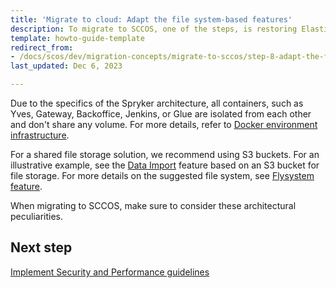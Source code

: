 ```yaml
---
title: 'Migrate to cloud: Adapt the file system-based features'
description: To migrate to SCCOS, one of the steps, is restoring Elasticsearch and Redis.
template: howto-guide-template
redirect_from:
- /docs/scos/dev/migration-concepts/migrate-to-sccos/step-8-adapt-the-filesystem-based-features.html
last_updated: Dec 6, 2023

---
```


Due to the specifics of the Spryker architecture, all containers, such as Yves, Gateway, Backoffice, Jenkins, or Glue are isolated from each other and don't share any volume. For more details, refer to [Docker environment infrastructure](/docs/scos/dev/the-docker-sdk/{{site.version}}/docker-environment-infrastructure.html).

For a shared file storage solution, we recommend using S3 buckets. For an illustrative example, see the [Data Import](/docs/ca/dev/configure-data-import-from-an-s3-bucket.html#configure-a-csvreader-based-on-flysystem) feature based on an S3 bucket for file storage.
For more details on the suggested file system, see [Flysystem feature](/docs/dg/dev/backend-development/data-manipulation/data-ingestion/structural-preparations/flysystem.html).

When migrating to SCCOS, make sure to consider these architectural peculiarities.

## Next step

[Implement Security and Performance guidelines](/docs/dg/dev/upgrade-and-migrate/migrate-to-cloud/migrate-to-cloud-implement-security-and-performance-guidelines.html)

